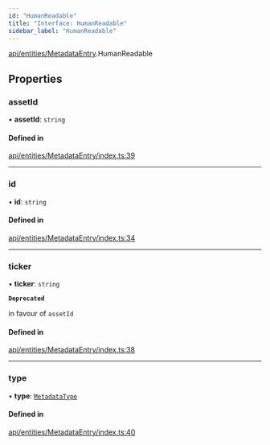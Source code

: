```yaml
---
id: "HumanReadable"
title: "Interface: HumanReadable"
sidebar_label: "HumanReadable"
---
```


[api/entities/MetadataEntry](../../../../../modules/API/Entities/MetadataEntry/MetadataEntry.md).HumanReadable

## Properties

### assetId

• **assetId**: `string`

#### Defined in

[api/entities/MetadataEntry/index.ts:39](https://github.com/PolymeshAssociation/polymesh-sdk/blob/3cc570ade/src/api/entities/MetadataEntry/index.ts#L39)

___

### id

• **id**: `string`

#### Defined in

[api/entities/MetadataEntry/index.ts:34](https://github.com/PolymeshAssociation/polymesh-sdk/blob/3cc570ade/src/api/entities/MetadataEntry/index.ts#L34)

___

### ticker

• **ticker**: `string`

**`Deprecated`**

in favour of `assetId`

#### Defined in

[api/entities/MetadataEntry/index.ts:38](https://github.com/PolymeshAssociation/polymesh-sdk/blob/3cc570ade/src/api/entities/MetadataEntry/index.ts#L38)

___

### type

• **type**: [`MetadataType`](../../../../../enums/API/Entities/MetadataEntry/Types/MetadataType/MetadataType.md)

#### Defined in

[api/entities/MetadataEntry/index.ts:40](https://github.com/PolymeshAssociation/polymesh-sdk/blob/3cc570ade/src/api/entities/MetadataEntry/index.ts#L40)
